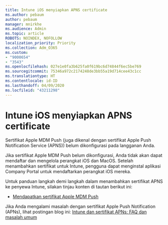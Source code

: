 ```yaml
---
title: Intune iOS menyiapkan APNS certificate
ms.author: pebaum
author: pebaum
manager: mnirkhe
ms.audience: Admin
ms.topic: article
ROBOTS: NOINDEX, NOFOLLOW
localization_priority: Priority
ms.collection: Adm_O365
ms.custom:
- "9000654"
- "3543"
ms.openlocfilehash: 027e1e0fa3b625fa0f619bc6d74844f6ec5be769
ms.sourcegitcommit: 75346a972c2174248de3bb55a19d714cee43c1cc
ms.translationtype: HT
ms.contentlocale: id-ID
ms.lasthandoff: 04/09/2020
ms.locfileid: "43211298"
---
```

# <a name="intune-ios-set-up-apns-certificate"></a>Intune iOS menyiapkan APNS certificate

Sertifikat Apple MDM Push (juga dikenal dengan sertifikat Apple Push Notification Service (APNS)) belum dikonfigurasi pada langganan Anda.

Jika sertifikat Apple MDM Push belum dikonfigurasi, Anda tidak akan dapat mendaftar dan mengelola perangkat iOS dan MacOS. Setelah menambahkan sertifikat untuk Intune, pengguna dapat menginstal aplikasi Company Portal untuk mendaftarkan perangkat iOS mereka.

Untuk panduan langkah demi langkah dalam menambahkan sertifikat APNS ke penyewa Intune, silakan tinjau konten di tautan berikut ini:

- [Mendapatkan sertifikat Apple MDM Push](https://docs.microsoft.com/mem/intune/enrollment/apple-mdm-push-certificate-get)

Jika Anda mengalami masalah dengan sertifikat Apple Push Notification (APNs), lihat postingan blog ini: [Intune dan sertifikat APNs: FAQ dan masalah umum](https://techcommunity.microsoft.com/t5/Intune-Customer-Success/Intune-and-the-APNs-certificate-FAQ-and-common-issues/ba-p/280121)
